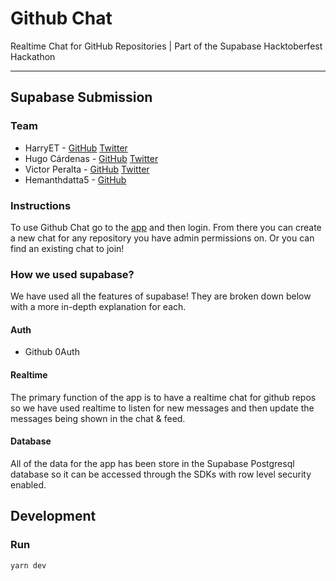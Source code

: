 # Github Chat

Realtime Chat for GitHub Repositories | Part of the Supabase Hacktoberfest Hackathon

<hr/>

## Supabase Submission

### Team

- HarryET - [GitHub](https://github.com/HarryET) [Twitter](https://twitter.com/TheHarryET)
- Hugo Cárdenas - [GitHub](https://github.com/hugo-cardenas) [Twitter](https://twitter.com/_hugocardenas)
- Victor Peralta - [GitHub](https://github.com/VictorPeralta) [Twitter](https://twitter.com/PeraltaDev)
- Hemanthdatta5 - [GitHub](https://github.com/Hemanthdatta5)

### Instructions

To use Github Chat go to the [app](https://harryet.me) and then login. From there you can create a new chat for any repository you have admin permissions on. Or you can find an existing chat to join!

### How we used supabase?

We have used all the features of supabase! They are broken down below with a more in-depth explanation for each.

#### Auth

- Github 0Auth

#### Realtime

The primary function of the app is to have a realtime chat for github repos so we have used realtime to listen for new messages and then update the messages being shown in the chat & feed.

#### Database

All of the data for the app has been store in the Supabase Postgresql database so it can be accessed through the SDKs with row level security enabled.

## Development

### Run

```
yarn dev
```
